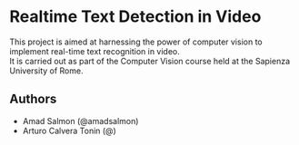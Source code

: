 # Realtime Text Detection in Video

This project is aimed at harnessing the power of computer vision to implement real-time text recognition in video.  
It is carried out as part of the Computer Vision course held at the Sapienza University of Rome.

## Authors

- Amad Salmon (@amadsalmon)
- Arturo Calvera Tonin (@)

